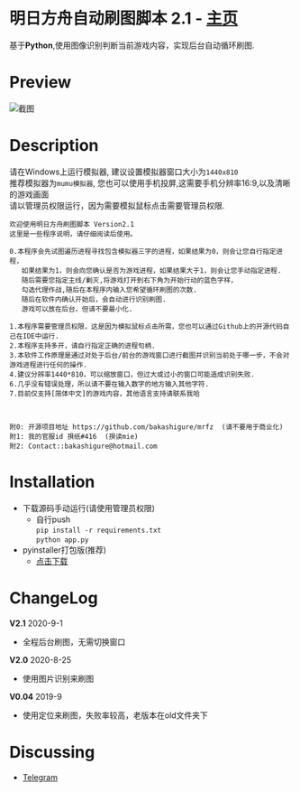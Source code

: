 明日方舟自动刷图脚本 2.1 - [主页](https://github.con/bakashigure/mrfz)
=========================

基于**Python**,使用图像识别判断当前游戏内容，实现后台自动循环刷图. 

Preview
=========================
![截图](https://raw.githubusercontent.com/bakashigure/mrfz/master/img/sample.png)


Description
=========================
请在Windows上运行模拟器, 建议设置模拟器窗口大小为`1440x810`  
推荐模拟器为`mumu模拟器`, 您也可以使用手机投屏,这需要手机分辨率16:9,以及清晰的游戏画面   
请以管理员权限运行，因为需要模拟鼠标点击需要管理员权限.

    欢迎使用明日方舟刷图脚本 Version2.1
    这里是一些程序说明，请仔细阅读后使用。

    0.本程序会先试图遍历进程寻找包含模拟器三字的进程，如果结果为0，则会让您自行指定进程，
       如果结果为1，则会向您确认是否为游戏进程，如果结果大于1，则会让您手动指定进程.
       随后需要您指定主线/剿灭,将游戏打开到右下角为开始行动的蓝色字样，
       勾选代理作战,随后在本程序内输入您希望循环刷图的次数.
       随后在软件内确认开始后，会自动进行识别刷图.
       游戏可以放在后台，但请不要最小化.

    1.本程序需要管理员权限，这是因为模拟鼠标点击所需，您也可以通过Github上的开源代码自己在IDE中运行.
    2.本程序支持多开，请自行指定正确的进程句柄.
    3.本软件工作原理是通过对处于后台/前台的游戏窗口进行截图并识别当前处于哪一步，不会对游戏进程进行任何的操作.
    4.建议分辨率1440*810，可以缩放窗口，但过大或过小的窗口可能造成识别失败.
    6.几乎没有错误处理，所以请不要在输入数字的地方输入其他字符.
    7.目前仅支持[简体中文]的游戏内容，其他语言支持请联系我哈



    附0: 开源项目地址 https://github.com/bakashigure/mrfz  (请不要用于商业化)
    附1: 我的官服id 孭纸#416  (孭读mie)
    附2: Contact::bakashigure@hotmail.com

Installation
=========================
 * 下载源码手动运行(请使用管理员权限)
    * 自行push  
      `pip install -r requirements.txt`  
      `python app.py`
 * pyinstaller打包版(推荐)
    * [点击下载](https://github.com/bakashigure/mrfz/releases)


ChangeLog
=========================
**V2.1** 2020-9-1
  - 全程后台刷图，无需切换窗口

**V2.0** 2020-8-25
  - 使用图片识别来刷图

**V0.04** 2019-9
  - 使用定位来刷图，失败率较高，老版本在old文件夹下

Discussing
=========================
- [Telegram](https://t.me/bakashigure)